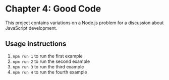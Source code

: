 # Chapter 4: Good Code

This project contains variations on a Node.js problem for a discussion about JavaScript development.

## Usage instructions

1. `npm run 1` to run the first example
2. `npm run 2` to run the second example
3. `npm run 3` to run the third example
4. `npm run 4` to run the fourth example
